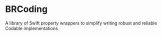 # BRCoding
A library of Swift property wrappers to simplify writing robust and reliable Codable implementations
